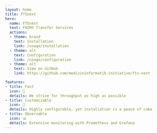 ```yaml
---
layout: home
title: FTSnext
hero:
  name: FTSnext
  text: FHIR® Transfer Services
  actions:
  - theme: brand
    text: Installation
    link: /usage/installation
  - theme: alt
    text: Configuration
    link: /usage/configuration
  - theme: alt
    text: View on GitHub
    link: https://github.com/medizininformatik-initiative/fts-next

features:
- title: Fast
  icon: 🚀
  details: We strive for throughput as high as possible
- title: Customizable
  icon: 🍰
  details: Highly configurable, yet installation is a peace of cake
- title: Observable
  icon: 📊
  details: Extensive monitoring with Prometheus and Grafana
---
```

